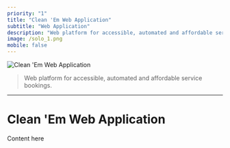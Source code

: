 ```yaml
---
priority: "1"
title: "Clean 'Em Web Application"
subtitle: "Web Application"
description: "Web platform for accessible, automated and affordable service bookings."
image: /solo_1.png
mobile: false
---
```


![Clean 'Em Web Application](/solo_1.png)

> Web platform for accessible, automated and affordable service bookings.

---
# Clean 'Em Web Application
Content here